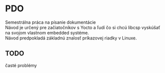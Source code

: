# PDO  

Semestrálna práca na písanie dokumentácie  
Návod je určený pre začiatočníkov s Yocto a ľudí čo si chcú libcsp vyskúšať na svojom vlastnom embedded systéme.  
Návod predpokladá základnú znalosť príkazovej riadky v Linuxe.  

## TODO
časté problémy
